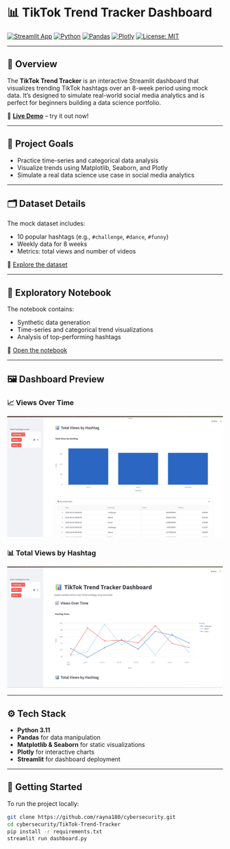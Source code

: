 # 📊 TikTok Trend Tracker Dashboard

[![Streamlit App](https://img.shields.io/badge/Live%20Demo-Streamlit-blue?logo=streamlit)](https://tiktok-trend-tracker-aevtmbojcazffktbdypmxj.streamlit.app/)
[![Python](https://img.shields.io/badge/Python-3.11-blue?logo=python)](https://www.python.org/)
[![Pandas](https://img.shields.io/badge/Data-Pandas-orange?logo=pandas)](https://pandas.pydata.org/)
[![Plotly](https://img.shields.io/badge/Visuals-Plotly-9cf?logo=plotly)](https://plotly.com/)
[![License: MIT](https://img.shields.io/badge/License-MIT-yellow.svg)](https://opensource.org/licenses/MIT)

---

## 📌 Overview

The **TikTok Trend Tracker** is an interactive Streamlit dashboard that visualizes trending TikTok hashtags over an 8-week period using mock data. It’s designed to simulate real-world social media analytics and is perfect for beginners building a data science portfolio.

🔗 **[Live Demo](https://tiktok-trend-tracker-aevtmbojcazffktbdypmxj.streamlit.app/)** – try it out now!

---

## 🎯 Project Goals

- Practice time-series and categorical data analysis
- Visualize trends using Matplotlib, Seaborn, and Plotly
- Simulate a real data science use case in social media analytics

---

## 🗂️ Dataset Details

The mock dataset includes:

- 10 popular hashtags (e.g., `#challenge`, `#dance`, `#funny`)
- Weekly data for 8 weeks
- Metrics: total views and number of videos

📁 [Explore the dataset](data/tiktok_trend_mock_data.csv)

---

## 🧪 Exploratory Notebook

The notebook contains:

- Synthetic data generation
- Time-series and categorical trend visualizations
- Analysis of top-performing hashtags

📓 [Open the notebook](data/explore_trends.ipynb)

---

## 🖼️ Dashboard Preview

### 📈 Views Over Time
![Views Over Time](./data/viewsovertime.png)

### 📊 Total Views by Hashtag
![Total Views by Hashtag](./data/totalviewsbyhashtag.png)

---

## ⚙️ Tech Stack

- **Python 3.11**
- **Pandas** for data manipulation
- **Matplotlib & Seaborn** for static visualizations
- **Plotly** for interactive charts
- **Streamlit** for dashboard deployment

---

## 🚀 Getting Started

To run the project locally:

```bash
git clone https://github.com/rayna180/cybersecurity.git
cd cybersecurity/TikTok-Trend-Tracker
pip install -r requirements.txt
streamlit run dashboard.py


